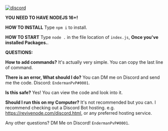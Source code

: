 [![discord](https://discord.com/api/guilds/1034911636944851024/embed.png)](https://discord.gg/E5gy5f39XM)

**YOU NEED TO HAVE NODEJS 16+!**


**HOW TO INSTALL**
	Type `npm i` to install.
	
**HOW TO START**
	Type `node .` in the file location of `index.js`, **Once you've installed Packages.**.
	
	
**QUESTIONS:**

**How to add commands?**
It's actually very simple. You can copy the last line of command. 

**There is an error, What should I do?**
You can DM me on Discord and send me the code. Discord: `EndermanPvP#0001`. 

**Is this safe?**
Yes! You can view the code and look into it. 

**Should I run this on my Computer?**
It's not recommended but you can. I recommend checking out a Discord Bot hosting. e.g. https://revivenode.com/discord.html, or any preferred hosting service.


Any other questions? DM Me on Discord! `EndermanPvP#0001`.
